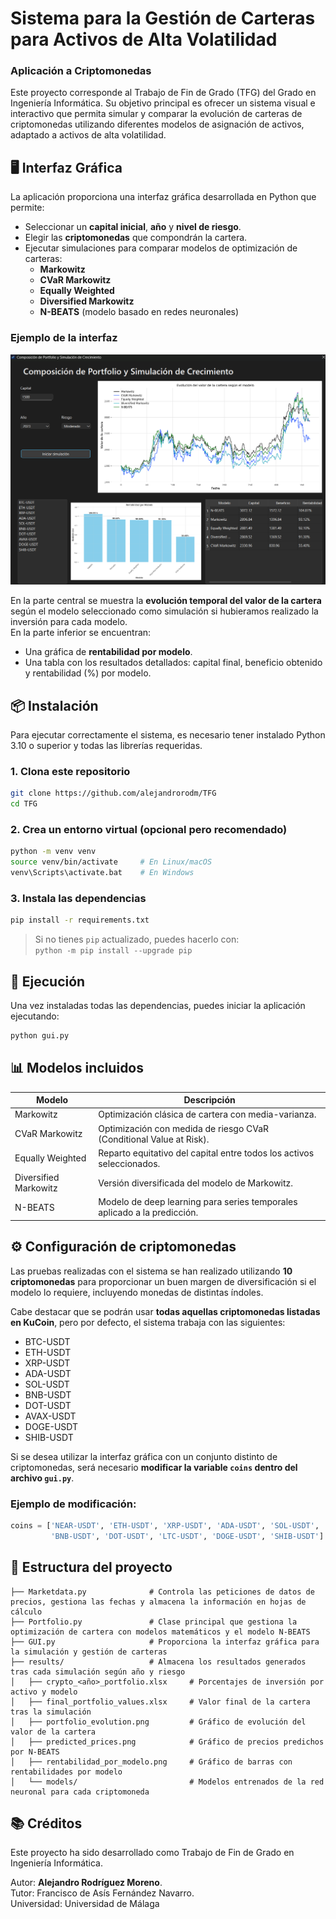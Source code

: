 # Sistema para la Gestión de Carteras para Activos de Alta Volatilidad  
### Aplicación a Criptomonedas

Este proyecto corresponde al Trabajo de Fin de Grado (TFG) del Grado en Ingeniería Informática. Su objetivo principal es ofrecer un sistema visual e interactivo que permita simular y comparar la evolución de carteras de criptomonedas utilizando diferentes modelos de asignación de activos, adaptado a activos de alta volatilidad.

## 🖥️ Interfaz Gráfica

La aplicación proporciona una interfaz gráfica desarrollada en Python que permite:

- Seleccionar un **capital inicial**, **año** y **nivel de riesgo**.
- Elegir las **criptomonedas** que compondrán la cartera.
- Ejecutar simulaciones para comparar modelos de optimización de carteras:
  - **Markowitz**
  - **CVaR Markowitz**
  - **Equally Weighted**
  - **Diversified Markowitz**
  - **N-BEATS** (modelo basado en redes neuronales)

### Ejemplo de la interfaz

![GUI](GUI.png)

En la parte central se muestra la **evolución temporal del valor de la cartera** según el modelo seleccionado como simulación si hubieramos realizado la inversión para cada modelo.  
En la parte inferior se encuentran:
- Una gráfica de **rentabilidad por modelo**.
- Una tabla con los resultados detallados: capital final, beneficio obtenido y rentabilidad (%) por modelo.

## 📦 Instalación

Para ejecutar correctamente el sistema, es necesario tener instalado Python 3.10 o superior y todas las librerías requeridas.

### 1. Clona este repositorio

```bash
git clone https://github.com/alejandrorodm/TFG
cd TFG
```

### 2. Crea un entorno virtual (opcional pero recomendado)

```bash
python -m venv venv
source venv/bin/activate     # En Linux/macOS
venv\Scripts\activate.bat    # En Windows
```

### 3. Instala las dependencias

```bash
pip install -r requirements.txt
```

> Si no tienes `pip` actualizado, puedes hacerlo con:  
> `python -m pip install --upgrade pip`

## 🚀 Ejecución

Una vez instaladas todas las dependencias, puedes iniciar la aplicación ejecutando:

```bash
python gui.py
```

## 📊 Modelos incluidos

| Modelo                | Descripción                                                                 |
|----------------------|------------------------------------------------------------------------------|
| Markowitz            | Optimización clásica de cartera con media-varianza.                         |
| CVaR Markowitz       | Optimización con medida de riesgo CVaR (Conditional Value at Risk).         |
| Equally Weighted     | Reparto equitativo del capital entre todos los activos seleccionados.       |
| Diversified Markowitz| Versión diversificada del modelo de Markowitz.                              |
| N-BEATS              | Modelo de deep learning para series temporales aplicado a la predicción.    |

## ⚙️ Configuración de criptomonedas

Las pruebas realizadas con el sistema se han realizado utilizando **10 criptomonedas** para proporcionar un buen margen de diversificación si el modelo lo requiere, incluyendo monedas de distintas índoles.

Cabe destacar que se podrán usar **todas aquellas criptomonedas listadas en KuCoin**, pero por defecto, el sistema trabaja con las siguientes:

- BTC-USDT  
- ETH-USDT  
- XRP-USDT  
- ADA-USDT  
- SOL-USDT  
- BNB-USDT  
- DOT-USDT  
- AVAX-USDT  
- DOGE-USDT  
- SHIB-USDT

Si se desea utilizar la interfaz gráfica con un conjunto distinto de criptomonedas, será necesario **modificar la variable `coins` dentro del archivo `gui.py`**.

### Ejemplo de modificación:

```python
coins = ['NEAR-USDT', 'ETH-USDT', 'XRP-USDT', 'ADA-USDT', 'SOL-USDT',
         'BNB-USDT', 'DOT-USDT', 'LTC-USDT', 'DOGE-USDT', 'SHIB-USDT']
```

## 📁 Estructura del proyecto

```
├── Marketdata.py              # Controla las peticiones de datos de precios, gestiona las fechas y almacena la información en hojas de cálculo
├── Portfolio.py               # Clase principal que gestiona la optimización de cartera con modelos matemáticos y el modelo N-BEATS
├── GUI.py                     # Proporciona la interfaz gráfica para la simulación y gestión de carteras
├── results/                   # Almacena los resultados generados tras cada simulación según año y riesgo
│   ├── crypto_<año>_portfolio.xlsx     # Porcentajes de inversión por activo y modelo
│   ├── final_portfolio_values.xlsx     # Valor final de la cartera tras la simulación
│   ├── portfolio_evolution.png         # Gráfico de evolución del valor de la cartera
│   ├── predicted_prices.png            # Gráfico de precios predichos por N-BEATS
│   ├── rentabilidad_por_modelo.png     # Gráfico de barras con rentabilidades por modelo
│   └── models/                         # Modelos entrenados de la red neuronal para cada criptomoneda
```

## 📚 Créditos

Este proyecto ha sido desarrollado como Trabajo de Fin de Grado en Ingeniería Informática.

Autor: **Alejandro Rodríguez Moreno**.  
Tutor: Francisco de Asís Fernández Navarro.  
Universidad: Universidad de Málaga
